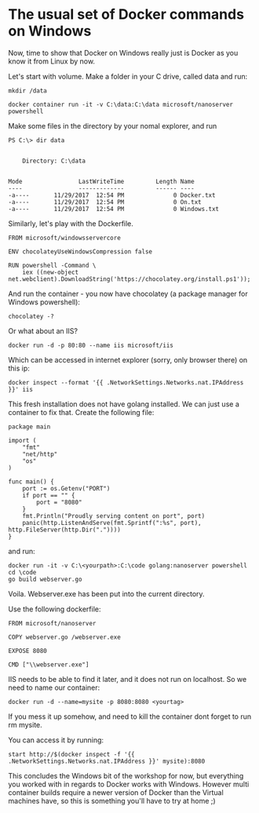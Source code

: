 # The usual set of Docker commands on Windows

Now, time to show that Docker on Windows really just is Docker as you know it from Linux by now. 

Let's start with volume. Make a folder in your C drive, called data and run:  

```
mkdir /data

docker container run -it -v C:\data:C:\data microsoft/nanoserver powershell
```

Make some files in the directory by your nomal explorer, and run
```
PS C:\> dir data


    Directory: C:\data


Mode                LastWriteTime         Length Name
----                -------------         ------ ----
-a----       11/29/2017  12:54 PM              0 Docker.txt
-a----       11/29/2017  12:54 PM              0 On.txt
-a----       11/29/2017  12:54 PM              0 Windows.txt
```

Similarly, let's play with the Dockerfile. 
```
FROM microsoft/windowsservercore

ENV chocolateyUseWindowsCompression false

RUN powershell -Command \
    iex ((new-object net.webclient).DownloadString('https://chocolatey.org/install.ps1'));
```

And run the container - you now have chocolatey (a package manager for Windows powershell): 
```
chocolatey -?
``` 

Or what about an IIS? 
```
docker run -d -p 80:80 --name iis microsoft/iis
```

Which can be accessed in internet explorer (sorry, only browser there) on this ip: 
```
docker inspect --format '{{ .NetworkSettings.Networks.nat.IPAddress }}' iis
```

This fresh installation does not have golang installed. We can just use a container to fix that. 
Create the following file: 
```
package main

import (
    "fmt"
    "net/http"
    "os"
)

func main() {
    port := os.Getenv("PORT")
    if port == "" {
        port = "8080"
    }
    fmt.Println("Proudly serving content on port", port)
    panic(http.ListenAndServe(fmt.Sprintf(":%s", port), http.FileServer(http.Dir("."))))
}
```
and run: 

```
docker run -it -v C:\<yourpath>:C:\code golang:nanoserver powershell
cd \code
go build webserver.go
```

Voila. Webserver.exe has been put into the current directory. 

Use the following dockerfile: 
```
FROM microsoft/nanoserver

COPY webserver.go /webserver.exe

EXPOSE 8080

CMD ["\\webserver.exe"]
```

IIS needs to be able to find it later, and it does not run on localhost. So we need to name our container: 
```
docker run -d --name=mysite -p 8080:8080 <yourtag>
```

If you mess it up somehow, and need to kill the container dont forget to run rm mysite. 

You can access it by running: 
```
start http://$(docker inspect -f '{{ .NetworkSettings.Networks.nat.IPAddress }}' mysite):8080
```

This concludes the Windows bit of the workshop for now, but everything you worked with in regards to Docker works with Windows. 
However multi container builds require a newer version of Docker than the Virtual machines have, so this is something you'll have to try at home ;) 
